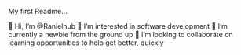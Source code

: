 My first Readme...


👋 Hi, I’m @Ranielhub
👀 I’m interested in software development
🌱 I’m currently a newbie from the ground up
💞️ I’m looking to collaborate on learning opportunities to help get better, quickly
